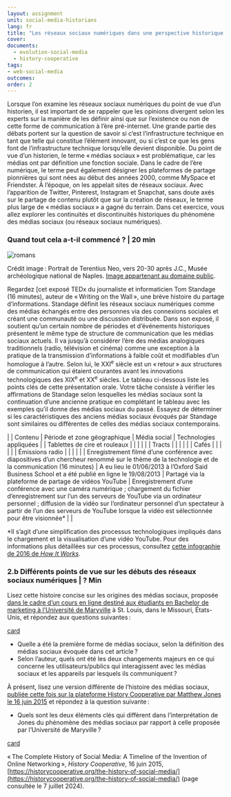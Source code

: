 ```yaml
---
layout: assignment
unit: social-media-historians
lang: fr
title: "Les réseaux sociaux numériques dans une perspective historique "
cover:
documents:
  - evolution-social-media
  - history-cooperative
tags:
- web-social-media
outcomes:
order: 2
---
```

Lorsque l’on examine les réseaux sociaux numériques du point de vue d’un historien, il est important de se rappeler que les opinions divergent selon les experts sur la manière de les définir ainsi que sur l’existence ou non de cette forme de communication à l’ère pré-internet. Une grande partie des débats portent sur la question de savoir si c’est l’infrastructure technique en tant que telle qui constitue l’élément innovant, ou si c’est ce que les gens font de l’infrastructure technique lorsqu’elle devient disponible. Du point de vue d’un historien, le terme «&#x202F;médias sociaux&#x202F;» est problématique, car les médias ont par définition une fonction sociale. Dans le cadre de l’ère numérique, le terme peut également désigner les plateformes de partage pionnières qui sont nées au début des années 2000, comme MySpace et Friendster. À l’époque, on les appelait sites de réseaux sociaux. Avec l’apparition de Twitter, Pinterest, Instagram et Snapchat, sans doute axés sur le partage de contenu plutôt que sur la création de réseaux, le terme plus large de «&#x202F;médias sociaux&#x202F;» a gagné du terrain. Dans cet exercice, vous allez explorer les continuités et discontinuités historiques du phénomène des médias sociaux (ou réseaux sociaux numériques).

<!-- more -->
<!-- briefing-student -->

### Quand tout cela a-t-il commencé ? | 20 min
<!-- section-contents -->
![romans](../../../assets/images/social-media/romans.png)


Crédit image&#x202F;: Portrait de Terentius Neo, vers 20-30 après J.C., Musée archéologique national de Naples. [Image appartenant au domaine public](https://www.museoarcheologiconapoli.it/en/room-and-sections-of-the-exhibition/frescoes/).

Regardez [cet exposé TEDx du journaliste et informaticien Tom Standage (16 minutes), auteur de «&#x202F;Writing on the Wall&#x202F;», une brève histoire du partage d’informations. Standage définit les réseaux sociaux numériques comme des médias échangés entre des personnes via des connexions sociales et créant une communauté ou une discussion distribuée. Dans son exposé, il soutient qu’un certain nombre de périodes et d’événements historiques présentent le même type de structure de communication que les médias sociaux actuels. Il va jusqu’à considérer l’ère des médias analogiques traditionnels (radio, télévision et cinéma) comme une exception à la pratique de la transmission d’informations à faible coût et modifiables d’un homologue à l’autre. Selon lui, le XXI<sup>e</sup> siècle est un «&#x202F;retour&#x202F;» aux structures de communication qui étaient courantes avant les innovations technologiques des XIX<sup>e</sup> et XX<sup>e</sup> siècles.
Le tableau ci-dessous liste les points clés de cette présentation orale. Votre tâche consiste à vérifier les affirmations de Standage selon lesquelles les médias sociaux sont la continuation d’une ancienne pratique en complétant le tableau avec les exemples qu’il donne des médias sociaux du passé. Essayez de déterminer si les caractéristiques des anciens médias sociaux évoqués par Standage sont similaires ou différentes de celles des médias sociaux contemporains.


| | Contenu | Période et zone géographique | Média social | Technologies appliquées |
| Tablettes de cire et rouleaux	|  |  |  |  |
| Tracts |  |  |  |  |
| Cafés |  |  |  |  |
| Émissions radio |  |  |  |  |
| Enregistrement filmé d’une conférence avec diapositives d’un chercheur renommé sur le thème de la technologie et de la communication (16 minutes)  | A eu lieu le 01/06/2013 à l’Oxford Said Business School et a été publié en ligne le 19/08/2013 | Partagé via la plateforme de partage de vidéos YouTube | Enregistrement d’une conférence avec une caméra numérique ; chargement du fichier d’enregistrement sur l’un des serveurs de YouTube via un ordinateur personnel ; diffusion de la vidéo sur l’ordinateur personnel d’un spectateur à partir de l’un des serveurs de YouTube lorsque la vidéo est sélectionnée pour être visionnée* |  |

*Il s’agit d’une simplification des processus technologiques impliqués dans le chargement et la visualisation d’une vidéo YouTube. Pour des informations plus détaillées sur ces processus, consultez [cette infographie de 2016 de *How It Works*](https://www.howitworksdaily.com/wp-content/uploads/2016/04/How-YouTube-works-1024x891.jpg).

<!-- section -->

### 2.b Différents points de vue sur les débuts des réseaux sociaux numériques | ? Min
<!-- section-contents -->
Lisez cette histoire concise sur les origines des médias sociaux, proposée [dans le cadre d’un cours en ligne destiné aux étudiants en Bachelor de marketing à l’Université de Maryville](https://online.maryville.edu/blog/evolution-social-media/) à St. Louis, dans le Missouri, États-Unis, et répondez aux questions suivantes&#x202F;: 

[card](evolution-social-media)


- Quelle a été la première forme de médias sociaux, selon la définition des médias sociaux évoquée dans cet article&#x202F;?
- Selon l’auteur, quels ont été les deux changements majeurs en ce qui concerne les utilisateurs/publics qui interagissent avec les médias sociaux et les appareils par lesquels ils communiquent&#x202F;?


À présent, lisez une version différente de l’histoire des médias sociaux, [publiée cette fois sur la plateforme History Cooperative par Matthew Jones le 16 juin 2015](https://historycooperative.org/the-history-of-social-media/) et répondez à la question suivante&#x202F;:

- Quels sont les deux éléments clés qui diffèrent dans l’interprétation de Jones du phénomène des médias sociaux par rapport à celle proposée par l’Université de Maryville&#x202F;?

[card](history-cooperative)

«&#x202F;The Complete History of Social Media: A Timeline of the Invention of Online Networking&#x202F;», *History Cooperative*, 16 juin 2015, [https://historycooperative.org/the-history-of-social-media/](https://historycooperative.org/the-history-of-social-media/) (page consultée le 7 juillet 2024). 




<!-- briefing-teacher -->
